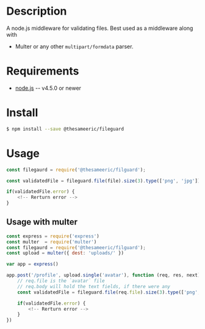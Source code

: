 Description
===========

A node.js middleware for validating files. Best used as a middleware along with
- Multer
or any other ```multipart/formdata``` parser.


Requirements
============

* [node.js](http://nodejs.org/) -- v4.5.0 or newer


Install
=======
```sh
$ npm install --save @thesameeric/fileguard
```

Usage
========
```javascript
const filegaurd = require('@thesameeric/filguard');

const validatedFile = fileguard.file(file).size(3).type(['png', 'jpg']);

if(validatedFile.error) {
    <!-- Rerturn error -->
}
```

## Usage with multer
```javascript
const express = require('express')
const multer  = require('multer')
const filegaurd = require('@thesameeric/filguard');
const upload = multer({ dest: 'uploads/' })

var app = express()

app.post('/profile', upload.single('avatar'), function (req, res, next) {
    // req.file is the `avatar` file
    // req.body will hold the text fields, if there were any
    const validatedFile = fileguard.file(req.file).size(3).type(['png', 'jpg']);

    if(validatedFile.error) {
        <!-- Rerturn error -->
    }
})
```